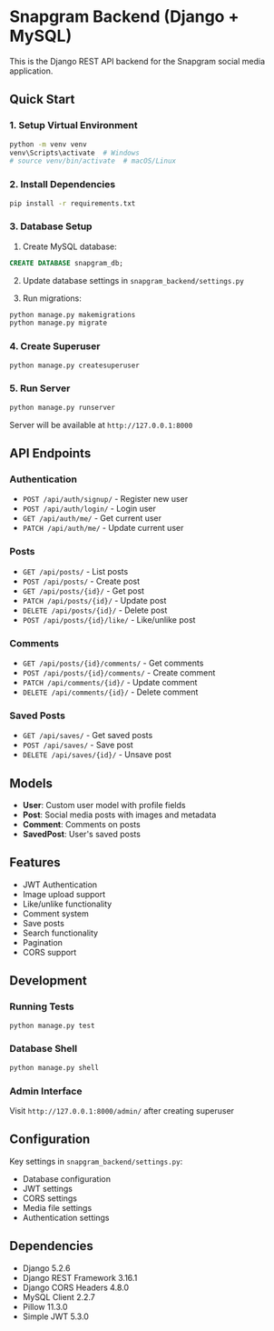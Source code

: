 # Snapgram Backend (Django + MySQL)

This is the Django REST API backend for the Snapgram social media application.

## Quick Start

### 1. Setup Virtual Environment

```bash
python -m venv venv
venv\Scripts\activate  # Windows
# source venv/bin/activate  # macOS/Linux
```

### 2. Install Dependencies

```bash
pip install -r requirements.txt
```

### 3. Database Setup

1. Create MySQL database:
```sql
CREATE DATABASE snapgram_db;
```

2. Update database settings in `snapgram_backend/settings.py`

3. Run migrations:
```bash
python manage.py makemigrations
python manage.py migrate
```

### 4. Create Superuser

```bash
python manage.py createsuperuser
```

### 5. Run Server

```bash
python manage.py runserver
```

Server will be available at `http://127.0.0.1:8000`

## API Endpoints

### Authentication
- `POST /api/auth/signup/` - Register new user
- `POST /api/auth/login/` - Login user
- `GET /api/auth/me/` - Get current user
- `PATCH /api/auth/me/` - Update current user

### Posts
- `GET /api/posts/` - List posts
- `POST /api/posts/` - Create post
- `GET /api/posts/{id}/` - Get post
- `PATCH /api/posts/{id}/` - Update post
- `DELETE /api/posts/{id}/` - Delete post
- `POST /api/posts/{id}/like/` - Like/unlike post

### Comments
- `GET /api/posts/{id}/comments/` - Get comments
- `POST /api/posts/{id}/comments/` - Create comment
- `PATCH /api/comments/{id}/` - Update comment
- `DELETE /api/comments/{id}/` - Delete comment

### Saved Posts
- `GET /api/saves/` - Get saved posts
- `POST /api/saves/` - Save post
- `DELETE /api/saves/{id}/` - Unsave post

## Models

- **User**: Custom user model with profile fields
- **Post**: Social media posts with images and metadata
- **Comment**: Comments on posts
- **SavedPost**: User's saved posts

## Features

- JWT Authentication
- Image upload support
- Like/unlike functionality
- Comment system
- Save posts
- Search functionality
- Pagination
- CORS support

## Development

### Running Tests
```bash
python manage.py test
```

### Database Shell
```bash
python manage.py shell
```

### Admin Interface
Visit `http://127.0.0.1:8000/admin/` after creating superuser

## Configuration

Key settings in `snapgram_backend/settings.py`:

- Database configuration
- JWT settings
- CORS settings
- Media file settings
- Authentication settings

## Dependencies

- Django 5.2.6
- Django REST Framework 3.16.1
- Django CORS Headers 4.8.0
- MySQL Client 2.2.7
- Pillow 11.3.0
- Simple JWT 5.3.0
